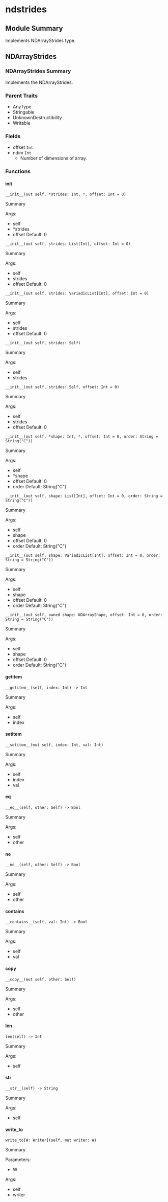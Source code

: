 



# ndstrides

##  Module Summary
  
Implements NDArrayStrides type.
## NDArrayStrides

### NDArrayStrides Summary
  
  
Implements the NDArrayStrides.  

### Parent Traits
  

- AnyType
- Stringable
- UnknownDestructibility
- Writable

### Fields
  
  
* offset `Int`  
* ndim `Int`  
    - Number of dimensions of array.  

### Functions

#### __init__


```Mojo
__init__(out self, *strides: Int, *, offset: Int = 0)
```  
Summary  
  
  
  
Args:  

- self
- \*strides
- offset Default: 0


```Mojo
__init__(out self, strides: List[Int], offset: Int = 0)
```  
Summary  
  
  
  
Args:  

- self
- strides
- offset Default: 0


```Mojo
__init__(out self, strides: VariadicList[Int], offset: Int = 0)
```  
Summary  
  
  
  
Args:  

- self
- strides
- offset Default: 0


```Mojo
__init__(out self, strides: Self)
```  
Summary  
  
  
  
Args:  

- self
- strides


```Mojo
__init__(out self, strides: Self, offset: Int = 0)
```  
Summary  
  
  
  
Args:  

- self
- strides
- offset Default: 0


```Mojo
__init__(out self, *shape: Int, *, offset: Int = 0, order: String = String("C"))
```  
Summary  
  
  
  
Args:  

- self
- \*shape
- offset Default: 0
- order Default: String("C")


```Mojo
__init__(out self, shape: List[Int], offset: Int = 0, order: String = String("C"))
```  
Summary  
  
  
  
Args:  

- self
- shape
- offset Default: 0
- order Default: String("C")


```Mojo
__init__(out self, shape: VariadicList[Int], offset: Int = 0, order: String = String("C"))
```  
Summary  
  
  
  
Args:  

- self
- shape
- offset Default: 0
- order Default: String("C")


```Mojo
__init__(out self, owned shape: NDArrayShape, offset: Int = 0, order: String = String("C"))
```  
Summary  
  
  
  
Args:  

- self
- shape
- offset Default: 0
- order Default: String("C")

#### __getitem__


```Mojo
__getitem__(self, index: Int) -> Int
```  
Summary  
  
  
  
Args:  

- self
- index

#### __setitem__


```Mojo
__setitem__(mut self, index: Int, val: Int)
```  
Summary  
  
  
  
Args:  

- self
- index
- val

#### __eq__


```Mojo
__eq__(self, other: Self) -> Bool
```  
Summary  
  
  
  
Args:  

- self
- other

#### __ne__


```Mojo
__ne__(self, other: Self) -> Bool
```  
Summary  
  
  
  
Args:  

- self
- other

#### __contains__


```Mojo
__contains__(self, val: Int) -> Bool
```  
Summary  
  
  
  
Args:  

- self
- val

#### __copy__


```Mojo
__copy__(mut self, other: Self)
```  
Summary  
  
  
  
Args:  

- self
- other

#### len


```Mojo
len(self) -> Int
```  
Summary  
  
  
  
Args:  

- self

#### __str__


```Mojo
__str__(self) -> String
```  
Summary  
  
  
  
Args:  

- self

#### write_to


```Mojo
write_to[W: Writer](self, mut writer: W)
```  
Summary  
  
  
  
Parameters:  

- W
  
Args:  

- self
- writer
